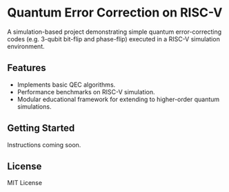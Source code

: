 # Quantum Error Correction on RISC-V

A simulation-based project demonstrating simple quantum error-correcting codes (e.g. 3-qubit bit-flip and phase-flip) executed in a RISC-V simulation environment.

## Features
- Implements basic QEC algorithms.
- Performance benchmarks on RISC-V simulation.
- Modular educational framework for extending to higher-order quantum simulations.

## Getting Started
Instructions coming soon.

## License
MIT License
